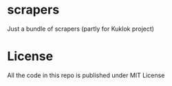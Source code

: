 scrapers
========

Just a bundle of scrapers (partly for Kuklok project)

License
=======
All the code in this repo is published under MIT License
